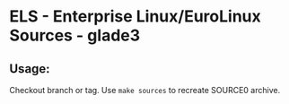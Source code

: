 # ELS - Enterprise Linux/EuroLinux Sources - glade3
 
## Usage:
  Checkout branch or tag. Use `make sources` to recreate  SOURCE0 archive.
